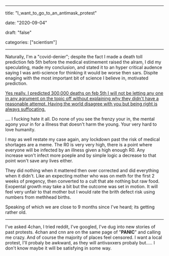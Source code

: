 
---

title: "I\_want\_to\_go\_to\_an\_antimask\_protest"

date: "2020-09-04"

draft: "false"

categories: ["scientism"]

---

Naturally, I'm a "covid-denier"; despite the fact I made a death toll prediction feb 5th before the medical estimement raised the alram, I did my speculating, made my conclusion, and stated it to an hyper critical audence saying I was anti-science for thinking it would be worse then sars. Dispite enaging with the most important bit of science I believe in, motivated prediction.

[Yes really. I predicted 300,000 deaths on feb 5th I will not be letting any one in any agrument on the topic off without explaining why they didn't have a reasonable attempt. Having the world disagree with you but being right is always suffocating.](https://ceasefire.net/post/a239z5/300000_poeple_will_die_this_year_from_corona_virus)

.... I fucking hate it all. Do none of you see the frenzy your in, the mental agony your in for a illness that doesn't harm the young. Your very hard to love humanity.

I may as well restate my case again, any lockdown past the risk of medical shortages are a meme. The R0 is very very high, there is a point where everyone will be infected by an illness given a high enough R0. Any increase won't infect more poeple and by simple logic a decrease to that point won't save any lives either.

They did nothing when it mattered then over corrected and did everything when it didn't. Like an expecting mother who was on meth for the first 2 weeks of pregency, then converted to a cult that ate nothing but raw food. Exopental growth may take a bit but the outcome was set in motion. It will feel very unfair to that mother but I would rate the brith defect risk using numbers from methhead births.

Speaking of which we are close to 9 months since I've heard; its getting rather old.

----

I've asked 4chan, I tried reddit, I've googled, I've dug into new stories of past protests. 4chan and cnn are on the same page of "**PANIC**" and calling me crazy. And of course the majority of places feel censored. I want a local protest, I'll probaly be awkward, as they will antivaxxers probaly but..... I don't know maybe it will be satisfying in some way.


